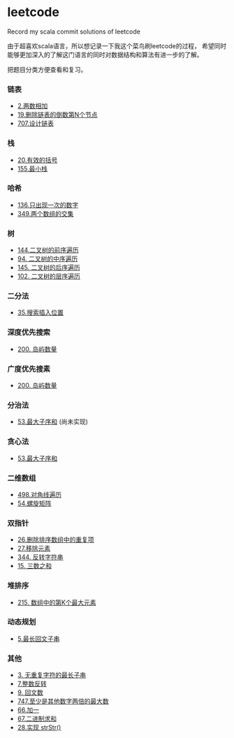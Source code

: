 # leetcode
Record my scala commit solutions of leetcode

由于超喜欢scala语言，所以想记录一下我这个菜鸟刷leetcode的过程，
希望同时能够更加深入的了解这门语言的同时对数据结构和算法有进一步的了解。

把题目分类方便查看和复习。

### 链表
* [2.两数相加](src/main/scala/com/test/leetcode/LinkedListSolutions.scala)
* [19.删除链表的倒数第N个节点](src/main/scala/com/test/leetcode/LinkedListSolutions.scala)
* [707.设计链表](src/main/scala/com/test/leetcode/LinkedListSolutions.scala)
### 栈
* [20.有效的括号](src/main/scala/com/test/leetcode/StackSolutions.scala)
* [155.最小栈](src/main/scala/com/test/leetcode/StackSolutions.scala)
### 哈希
* [136.只出现一次的数字](src/main/scala/com/test/leetcode/HashSolutions.scala)
* [349.两个数组的交集](src/main/scala/com/test/leetcode/HashSolutions.scala)
### 树
* [144.二叉树的前序遍历](src/main/scala/com/test/leetcode/TreeSolutions.scala)
* [94. 二叉树的中序遍历](src/main/scala/com/test/leetcode/TreeSolutions.scala)
* [145. 二叉树的后序遍历](src/main/scala/com/test/leetcode/TreeSolutions.scala)
* [102. 二叉树的层序遍历](src/main/scala/com/test/leetcode/TreeSolutions.scala)
### 二分法
* [35.搜索插入位置](src/main/scala/com/test/leetcode/BinarySearchSolutions.scala)
### 深度优先搜索
* [200. 岛屿数量](src/main/scala/com/test/leetcode/DFSSloutions.scala)
### 广度优先搜素
* [200. 岛屿数量](src/main/scala/com/test/leetcode/BFSSloutions.scala)
### 分治法
* [53.最大子序和](src/main/scala/com/test/leetcode/DivideAndConquerSolutions.scala)  (尚未实现)
### 贪心法
* [53.最大子序和](src/main/scala/com/test/leetcode/GreedySolutions.scala)
### 二维数组
* [498.对角线遍历](src/main/scala/com/test/leetcode/TwoDArraySolutions.scala)
* [54.螺旋矩阵](src/main/scala/com/test/leetcode/TwoDArraySolutions.scala)
### 双指针
* [26.删除排序数组中的重复项](src/main/scala/com/test/leetcode/TwoPointerSolutions.scala)
* [27.移除元素](src/main/scala/com/test/leetcode/TwoPointerSolutions.scala)
* [344. 反转字符串](src/main/scala/com/test/leetcode/TwoPointerSolutions.scala)
* [15. 三数之和](src/main/scala/com/test/leetcode/TwoPointerSolutions.scala)
### 堆排序
* [215. 数组中的第K个最大元素](src/main/scala/com/test/leetcode/HeapSortSolutions.scala)
### 动态规划
* [5.最长回文子串](src/main/scala/com/test/leetcode/DynamicProgramingSolutions.scala)
### 其他
* [3. 无重复字符的最长子串](src/main/scala/com/test/leetcode/Solutions.scala)
* [7.整数反转](src/main/scala/com/test/leetcode/Solutions.scala)
* [9. 回文数](src/main/scala/com/test/leetcode/Solutions.scala)
* [747.至少是其他数字两倍的最大数](src/main/scala/com/test/leetcode/Solutions.scala)
* [66.加一](src/main/scala/com/test/leetcode/Solutions.scala)
* [67.二进制求和](src/main/scala/com/test/leetcode/Solutions.scala)
* [28.实现 strStr()](src/main/scala/com/test/leetcode/Solutions.scala)


